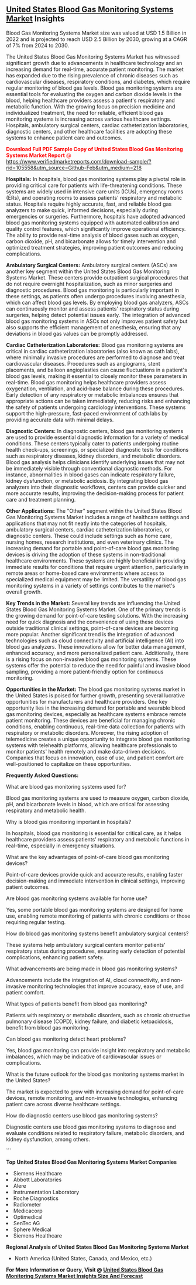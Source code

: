 <h2><a href="https://www.verifiedmarketreports.com/download-sample/?rid=105558&amp;utm_source=Github-Feb&amp;utm_medium=218" target="_blank">United States Blood Gas Monitoring Systems Market</a> Insights</h2><p>Blood Gas Monitoring Systems Market size was valued at USD 1.5 Billion in 2022 and is projected to reach USD 2.5 Billion by 2030, growing at a CAGR of 7% from 2024 to 2030.</p><p> <p>The United States Blood Gas Monitoring Systems Market has witnessed significant growth due to advancements in healthcare technology and an increasing demand for real-time, accurate patient monitoring. The market has expanded due to the rising prevalence of chronic diseases such as cardiovascular diseases, respiratory conditions, and diabetes, which require regular monitoring of blood gas levels. Blood gas monitoring systems are essential tools for evaluating the oxygen and carbon dioxide levels in the blood, helping healthcare providers assess a patient's respiratory and metabolic function. With the growing focus on precision medicine and individualized treatment, the need for reliable, efficient blood gas monitoring systems is increasing across various healthcare settings. Hospitals, ambulatory surgical centers, cardiac catheterization laboratories, diagnostic centers, and other healthcare facilities are adopting these systems to enhance patient care and outcomes. <p><span class=""><span style="color: #ff0000;"><strong>Download Full PDF Sample Copy of United States Blood Gas Monitoring Systems Market Report</strong> @ </span><a href="https://www.verifiedmarketreports.com/download-sample/?rid=105558&amp;utm_source=Github-Feb&amp;utm_medium=218" target="_blank">https://www.verifiedmarketreports.com/download-sample/?rid=105558&amp;utm_source=Github-Feb&amp;utm_medium=218</a></span></p></p> <p><strong>Hospitals:</strong> In hospitals, blood gas monitoring systems play a pivotal role in providing critical care for patients with life-threatening conditions. These systems are widely used in intensive care units (ICUs), emergency rooms (ERs), and operating rooms to assess patients' respiratory and metabolic status. Hospitals require highly accurate, fast, and reliable blood gas analyzers to make quick, informed decisions, especially during emergencies or surgeries. Furthermore, hospitals have adopted advanced blood gas monitoring systems equipped with automated calibration and quality control features, which significantly improve operational efficiency. The ability to provide real-time analysis of blood gases such as oxygen, carbon dioxide, pH, and bicarbonate allows for timely intervention and optimized treatment strategies, improving patient outcomes and reducing complications. <p><strong>Ambulatory Surgical Centers:</strong> Ambulatory surgical centers (ASCs) are another key segment within the United States Blood Gas Monitoring Systems Market. These centers provide outpatient surgical procedures that do not require overnight hospitalization, such as minor surgeries and diagnostic procedures. Blood gas monitoring is particularly important in these settings, as patients often undergo procedures involving anesthesia, which can affect blood gas levels. By employing blood gas analyzers, ASCs can continuously monitor and assess patients' respiratory status during surgeries, helping detect potential issues early. The integration of advanced blood gas monitoring systems in ASCs not only improves patient safety but also supports the efficient management of anesthesia, ensuring that any deviations in blood gas values can be promptly addressed. <p><strong>Cardiac Catheterization Laboratories:</strong> Blood gas monitoring systems are critical in cardiac catheterization laboratories (also known as cath labs), where minimally invasive procedures are performed to diagnose and treat cardiovascular diseases. Procedures such as angiograms, stent placements, and balloon angioplasties can cause fluctuations in a patient's blood gas levels, making it essential to closely monitor these parameters in real-time. Blood gas monitoring helps healthcare providers assess oxygenation, ventilation, and acid-base balance during these procedures. Early detection of any respiratory or metabolic imbalances ensures that appropriate actions can be taken immediately, reducing risks and enhancing the safety of patients undergoing cardiology interventions. These systems support the high-pressure, fast-paced environment of cath labs by providing accurate data with minimal delays. <p><strong>Diagnostic Centers:</strong> In diagnostic centers, blood gas monitoring systems are used to provide essential diagnostic information for a variety of medical conditions. These centers typically cater to patients undergoing routine health check-ups, screenings, or specialized diagnostic tests for conditions such as respiratory diseases, kidney disorders, and metabolic disorders. Blood gas analysis helps clinicians identify underlying issues that may not be immediately visible through conventional diagnostic methods. For instance, abnormalities in blood gases can indicate respiratory failure, kidney dysfunction, or metabolic acidosis. By integrating blood gas analyzers into their diagnostic workflows, centers can provide quicker and more accurate results, improving the decision-making process for patient care and treatment planning. <p><strong>Other Applications:</strong> The "Other" segment within the United States Blood Gas Monitoring Systems Market includes a range of healthcare settings and applications that may not fit neatly into the categories of hospitals, ambulatory surgical centers, cardiac catheterization laboratories, or diagnostic centers. These could include settings such as home care, nursing homes, research institutions, and even veterinary clinics. The increasing demand for portable and point-of-care blood gas monitoring devices is driving the adoption of these systems in non-traditional healthcare environments. These systems are highly beneficial in providing immediate results for conditions that require urgent attention, particularly in remote areas or home-based care environments where access to specialized medical equipment may be limited. The versatility of blood gas monitoring systems in a variety of settings contributes to the market's overall growth. <p><strong>Key Trends in the Market:</strong> Several key trends are influencing the United States Blood Gas Monitoring Systems Market. One of the primary trends is the growing demand for point-of-care testing solutions. With the increasing need for quick diagnosis and the convenience of using these devices outside traditional clinical settings, point-of-care devices are becoming more popular. Another significant trend is the integration of advanced technologies such as cloud connectivity and artificial intelligence (AI) into blood gas analyzers. These innovations allow for better data management, enhanced accuracy, and more personalized patient care. Additionally, there is a rising focus on non-invasive blood gas monitoring systems. These systems offer the potential to reduce the need for painful and invasive blood sampling, providing a more patient-friendly option for continuous monitoring. <p><strong>Opportunities in the Market:</strong> The blood gas monitoring systems market in the United States is poised for further growth, presenting several lucrative opportunities for manufacturers and healthcare providers. One key opportunity lies in the increasing demand for portable and wearable blood gas monitoring devices, especially as healthcare systems embrace remote patient monitoring. These devices are beneficial for managing chronic conditions, enabling continuous, real-time data collection for patients with respiratory or metabolic disorders. Moreover, the rising adoption of telemedicine creates a unique opportunity to integrate blood gas monitoring systems with telehealth platforms, allowing healthcare professionals to monitor patients' health remotely and make data-driven decisions. Companies that focus on innovation, ease of use, and patient comfort are well-positioned to capitalize on these opportunities. <p><p><strong>Frequently Asked Questions:</strong></p> <p>What are blood gas monitoring systems used for?</p> <p>Blood gas monitoring systems are used to measure oxygen, carbon dioxide, pH, and bicarbonate levels in blood, which are critical for assessing respiratory and metabolic health.</p> <p>Why is blood gas monitoring important in hospitals?</p> <p>In hospitals, blood gas monitoring is essential for critical care, as it helps healthcare providers assess patients’ respiratory and metabolic functions in real-time, especially in emergency situations.</p> <p>What are the key advantages of point-of-care blood gas monitoring devices?</p> <p>Point-of-care devices provide quick and accurate results, enabling faster decision-making and immediate intervention in clinical settings, improving patient outcomes.</p> <p>Are blood gas monitoring systems available for home use?</p> <p>Yes, some portable blood gas monitoring systems are designed for home use, enabling remote monitoring of patients with chronic conditions or those requiring regular testing.</p> <p>How do blood gas monitoring systems benefit ambulatory surgical centers?</p> <p>These systems help ambulatory surgical centers monitor patients' respiratory status during procedures, ensuring early detection of potential complications, enhancing patient safety.</p> <p>What advancements are being made in blood gas monitoring systems?</p> <p>Advancements include the integration of AI, cloud connectivity, and non-invasive monitoring technologies that improve accuracy, ease of use, and patient comfort.</p> <p>What types of patients benefit from blood gas monitoring?</p> <p>Patients with respiratory or metabolic disorders, such as chronic obstructive pulmonary disease (COPD), kidney failure, and diabetic ketoacidosis, benefit from blood gas monitoring.</p> <p>Can blood gas monitoring detect heart problems?</p> <p>Yes, blood gas monitoring can provide insight into respiratory and metabolic imbalances, which may be indicative of cardiovascular issues or complications.</p> <p>What is the future outlook for the blood gas monitoring systems market in the United States?</p> <p>The market is expected to grow with increasing demand for point-of-care devices, remote monitoring, and non-invasive technologies, enhancing patient care across diverse healthcare settings.</p> <p>How do diagnostic centers use blood gas monitoring systems?</p> <p>Diagnostic centers use blood gas monitoring systems to diagnose and evaluate conditions related to respiratory failure, metabolic disorders, and kidney dysfunction, among others.</p> ```</p><p><strong>Top United States Blood Gas Monitoring Systems Market Companies</strong></p><div data-test-id=""><p><li>Siemens Healthcare</li><li> Abbott Laboratories</li><li> Alere</li><li> Instrumentation Laboratory</li><li> Roche Diagnostics</li><li> Radiometer</li><li> Medicacorp</li><li> Optimedical</li><li> SenTec AG</li><li> Sphere Medical</li><li> Siemens Healthcare</li></p><div><strong>Regional Analysis of&nbsp;United States Blood Gas Monitoring Systems Market</strong></div><ul><li dir="ltr"><p dir="ltr">North America&nbsp;(United States, Canada, and Mexico, etc.)</p></li></ul><p><strong>For More Information or Query, Visit @&nbsp;</strong><strong><a href="https://www.verifiedmarketreports.com/product/global-blood-gas-monitoring-systems-market-growth-2019-2024/?utm_source=Github-Feb&amp;utm_medium=218" target="_blank">United States Blood Gas Monitoring Systems Market Insights Size And Forecast</a></strong></p></div>
